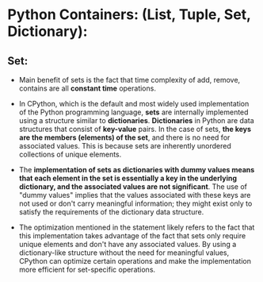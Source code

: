 # Python Containers: (List, Tuple, Set, Dictionary):

## Set:
* Main benefit of sets is the fact that time complexity of add, remove, contains are all **constant time** operations.

* In CPython, which is the default and most widely used implementation of the Python programming language, **sets** are internally implemented using a structure similar to **dictionaries**. **Dictionaries** in Python are data structures that consist of **key-value** pairs. In the case of sets, **the keys are the members (elements) of the set**, and there is no need for associated values. This is because sets are inherently unordered collections of unique elements.

* The **implementation of sets as dictionaries with dummy values means that each element in the set is essentially a key in the underlying dictionary, and the associated values are not significant**. The use of "dummy values" implies that the values associated with these keys are not used or don't carry meaningful information; they might exist only to satisfy the requirements of the dictionary data structure.

* The optimization mentioned in the statement likely refers to the fact that this implementation takes advantage of the fact that sets only require unique elements and don't have any associated values. By using a dictionary-like structure without the need for meaningful values, CPython can optimize certain operations and make the implementation more efficient for set-specific operations.